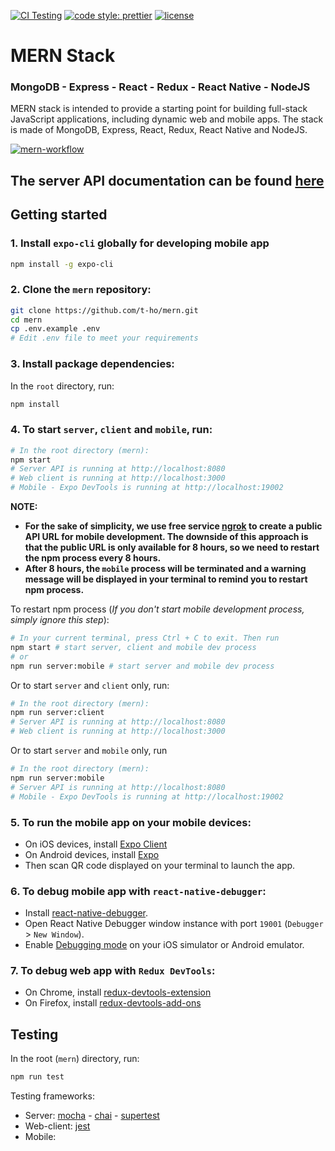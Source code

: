 [![CI Testing](https://github.com/t-ho/mern/workflows/CI%20Testing/badge.svg?branch=master)](https://github.com/t-ho/mern/actions)
[![code style: prettier](https://img.shields.io/badge/code_style-prettier-ff69b4.svg)](https://github.com/prettier/prettier)
[![license](https://img.shields.io/github/license/t-ho/mern)](https://github.com/t-ho/mern/blob/master/LICENSE)

# MERN Stack

### MongoDB - Express - React - Redux - React Native - NodeJS

MERN stack is intended to provide a starting point for building full-stack JavaScript applications, including dynamic web and mobile apps. The stack is made of MongoDB, Express, React, Redux, React Native and NodeJS.

[![mern-workflow](https://raw.githubusercontent.com/t-ho/mern/assets/assets/mern-workflow.gif)](https://github.com/t-ho/mern)

## The server API documentation can be found [here](./server/README.md)

## Getting started

### 1. Install `expo-cli` globally for developing mobile app

```bash
npm install -g expo-cli
```

### 2. Clone the `mern` repository:

```bash
git clone https://github.com/t-ho/mern.git
cd mern
cp .env.example .env
# Edit .env file to meet your requirements
```

### 3. Install package dependencies:

In the `root` directory, run:

```bash
npm install
```

### 4. To start `server`, `client` and `mobile`, run:

```bash
# In the root directory (mern):
npm start
# Server API is running at http://localhost:8080
# Web client is running at http://localhost:3000
# Mobile - Expo DevTools is running at http://localhost:19002
```

**NOTE:**

- **For the sake of simplicity, we use free service [ngrok](https://ngrok.com/) to create a public API URL for mobile development. The downside of this approach is that the public URL is only available for 8 hours, so we need to restart the npm process every 8 hours.**
- **After 8 hours, the `mobile` process will be terminated and a warning message will be displayed in your terminal to remind you to restart npm process.**

To restart npm process (_If you don't start mobile development process, simply ignore this step_):

```bash
# In your current terminal, press Ctrl + C to exit. Then run
npm start # start server, client and mobile dev process
# or
npm run server:mobile # start server and mobile dev process
```

Or to start `server` and `client` only, run:

```bash
# In the root directory (mern):
npm run server:client
# Server API is running at http://localhost:8080
# Web client is running at http://localhost:3000
```

Or to start `server` and `mobile` only, run

```bash
# In the root directory (mern):
npm run server:mobile
# Server API is running at http://localhost:8080
# Mobile - Expo DevTools is running at http://localhost:19002
```

### 5. To run the mobile app on your mobile devices:

- On iOS devices, install [Expo Client](https://apps.apple.com/us/app/expo-client/id982107779)
- On Android devices, install [Expo](https://play.google.com/store/apps/details?id=host.exp.exponent&hl=en_US)
- Then scan QR code displayed on your terminal to launch the app.

### 6. To debug mobile app with `react-native-debugger`:

- Install [react-native-debugger](https://github.com/jhen0409/react-native-debugger/releases).
- Open React Native Debugger window instance with port `19001` (`Debugger` > `New Window`).
- Enable [Debugging mode](https://facebook.github.io/react-native/docs/debugging.html#accessing-the-in-app-developer-menu) on your iOS simulator or Android emulator.

### 7. To debug web app with `Redux DevTools`:

- On Chrome, install [redux-devtools-extension](https://chrome.google.com/webstore/detail/redux-devtools/lmhkpmbekcpmknklioeibfkpmmfibljd)
- On Firefox, install [redux-devtools-add-ons](https://addons.mozilla.org/en-US/firefox/addon/reduxdevtools/)

## Testing

In the root (`mern`) directory, run:

```bash
npm run test
```

Testing frameworks:

- Server: [mocha](https://mochajs.org/) - [chai](https://www.chaijs.com/) - [supertest](https://github.com/visionmedia/supertest)
- Web-client: [jest](https://jestjs.io/)
- Mobile:
